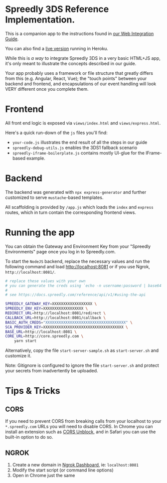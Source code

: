 # Spreedly 3DS Reference Implementation.

This is a companion app to the instructions found in [our Web Integration Guide](http://docs.spreedly.com/guides/spreedly-3dsecure2-web/).

You can also find a [live version](https://sample-spreedly-3ds.herokuapp.com/) running in Heroku.

While this is _a way_ to integrate Spreedly 3DS in a very basic HTML+JS app, it's only meant to illustrate the concepts described in our guide. 

Your app probably uses a framework or file structure that greatly differs from this (e.g. Angular, React, Vue); the "touch points" between your backend and frontend, and encapsulations of our event handling will look VERY different once you complete them.

# Frontend
All front end logic is exposed via `views/index.html` and `views/express.html`. 

Here's a quick run-down of the `js` files you'll find:

- `your-code.js` illustrates the end result of all the steps in our guide
- `spreedly-debug-utils.js` enables the 3DS1 fallback scenario
- `spreedly-iframe-boilerplate.js` contains mostly UI-glue for the IFrame-based example.

# Backend

The backend was generated with `npx express-generator` and further customized to serve `mustache`-based templates.

All scaffolding is provided by `/app.js` which loads the `index` and `express` routes, which in turn contain the corresponding frontend views.

# Running the app

You can obtain the Gateway and Environment Key from your "Spreedly Environments" page once you log in to Spreedly.com.

To start the `NodeJS` backend, replace the necessary values and run the following command and load [http://localhost:8081](http://localhost:8081/) or if you use Ngrok, `http://localhost:8081/`.

```bash
# replace these values with your own
# you can generate the creds using `echo -n username:password | base64`
#
# see https://docs.spreedly.com/reference/api/v1/#using-the-api

SPREEDLY_GATEWAY_KEY=XXXXXXXXXXXXXXXXXX \
SPREEDLY_ENV_KEY=XXXXXXXXXXXXXXXXXX \
REDIRECT_URL=http://localhost:8081/redirect \
CALLBACK_URL=http://localhost:8081/callback \
BASIC_AUTH_CREDS="XXXXXXXXXXXXXXXXXXXXXXXXXXXXXXXXXXXX" \
SCA_PROVIDER_KEY=XXXXXXXXXXXXXXXXXXXXXXXXXXXXXXXXXXXX \
BASE_URL=http://localhost:8081 \
CORE_URL=http://core.spreedly.com \
    yarn start
```

Alternatively, copy the file `start-server-sample.sh` as `start-server.sh` and customize it.


Note: Gitignore is configured to ignore the file `start-server.sh` and  protect your secrets from inadvertently be uploaded.

# Tips & Tricks

## CORS

If you need to prevent CORS from breaking calls from your localhost to your `*.spreedly.com` URLs you will need to disable CORS. In Chrome you can install an extension such as [CORS Unblock](https://chrome.google.com/webstore/detail/cors-unblock/lfhmikememgdcahcdlaciloancbhjino/related?hl=en), and in Safari you can use the built-in option to do so.


## NGROK

1. Create a new domain in [Ngrok Dashboard](https://dashboard.ngrok.com/), ie: `localhost:8081`
2. Modify the start script (or command line options)
3. Open in Chrome just the same

